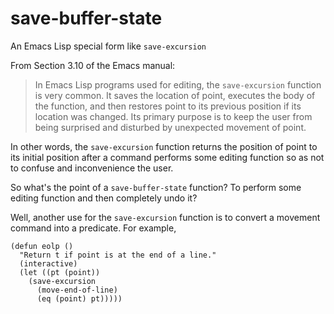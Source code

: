 # save-buffer-state
An Emacs Lisp special form like `save-excursion`

From Section 3.10 of the Emacs manual:

> In Emacs Lisp programs used for editing, the `save-excursion` function is very common.
> It saves the location of point, executes the body of the function, and then restores
> point to its previous position if its location was changed. Its primary purpose is
> to keep the user from being surprised and disturbed by unexpected movement of point.

In other words, the `save-excursion` function returns the position of point to its initial
position after a command performs some editing function so as not to confuse and inconvenience
the user.

So what's the point of a `save-buffer-state` function? To perform some editing function and
then completely undo it?

Well, another use for the `save-excursion` function is to convert a movement command into
a predicate. For example,

    (defun eolp ()
      "Return t if point is at the end of a line."
      (interactive)
      (let ((pt (point))
        (save-excursion
          (move-end-of-line)
          (eq (point) pt)))))
